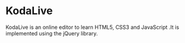 # KodaLive
KodaLive is an online editor to learn HTML5, CSS3 and JavaScript .It is implemented using the jQuery library.
